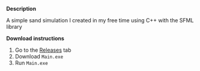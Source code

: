 **Description**

A simple sand simulation I created in my free time using C++ with the SFML library

**Download instructions**

1. Go to the [Releases](https://github.com/PokeyDem/SandSimulaition/releases) tab
2. Download `Main.exe`
3. Run `Main.exe`
